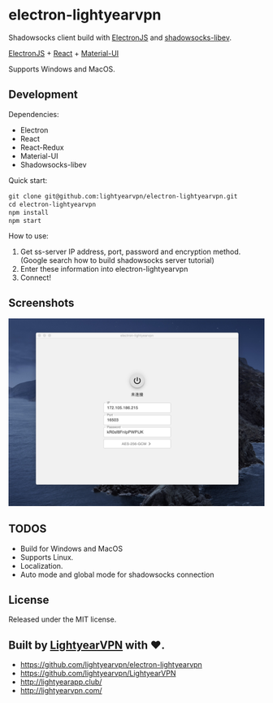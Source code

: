 # electron-lightyearvpn

Shadowsocks client build with [ElectronJS](https://www.electronjs.org/) and [shadowsocks-libev](https://github.com/shadowsocks/shadowsocks-libev).

[ElectronJS](https://www.electronjs.org/) + [React](https://reactjs.org/) + [Material-UI](https://material-ui.com/)

Supports Windows and MacOS.

## Development

Dependencies:
* Electron
* React
* React-Redux
* Material-UI
* Shadowsocks-libev

Quick start:
```
git clone git@github.com:lightyearvpn/electron-lightyearvpn.git
cd electron-lightyearvpn
npm install
npm start
```

How to use:
1. Get ss-server IP address, port, password and encryption method. (Google search how to build shadowsocks server tutorial)
2. Enter these information into electron-lightyearvpn
3. Connect!

## Screenshots

![electron-lightyearvpn](/assets/electron-lightyearvpn.jpg)

## TODOS

* Build for Windows and MacOS
* Supports Linux.
* Localization. 
* Auto mode and global mode for shadowsocks connection

## License

Released under the MIT license.

## Built by [LightyearVPN](http://lightyearvpn.com/) with ❤️. 

- https://github.com/lightyearvpn/electron-lightyearvpn
- https://github.com/lightyearvpn/LightyearVPN 
- http://lightyearapp.club/
- http://lightyearvpn.com/

